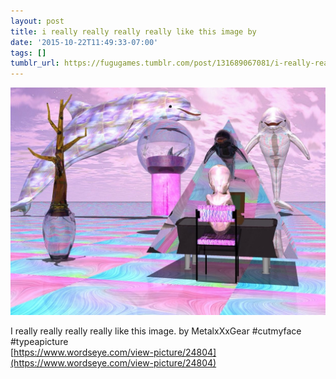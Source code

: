 ```yaml
---
layout: post
title: i really really really really like this image by
date: '2015-10-22T11:49:33-07:00'
tags: []
tumblr_url: https://fugugames.tumblr.com/post/131689067081/i-really-really-really-really-like-this-image-by
---
```

 ![](/tumblr_files/tumblr_nwmpalKD6J1tgne1po1_1280.jpg)  

I really really really really like this image. by MetalxXxGear #cutmyface #typeapicture  
[https://www.wordseye.com/view-picture/24804](https://www.wordseye.com/view-picture/24804)

